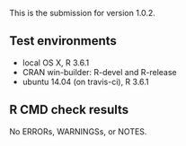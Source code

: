 This is the submission for version 1.0.2.

## Test environments

* local OS X, R 3.6.1
* CRAN win-builder: R-devel and R-release
* ubuntu 14.04 (on travis-ci), R 3.6.1

## R CMD check results

No ERRORs, WARNINGSs, or NOTES.
